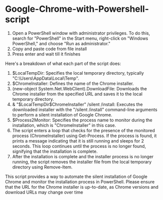 # Google-Chrome-with-Powershell-script
1. Open a PowerShell window with administrator privileges. To do this, search for "PowerShell" in the Start menu, right-click on "Windows PowerShell," and choose "Run as administrator."
2. Copy and paste code from file install
3. Press enter and wait till it finishes

Here's a breakdown of what each part of the script does:
  1)	$LocalTempDir: Specifies the local temporary directory, typically "C:\Users<Username>\AppData\Local\Temp".
  2)	$ChromeInstaller: Defines the name of the Chrome installer.
  3)	(new-object System.Net.WebClient).DownloadFile: Downloads the Chrome installer from the specified URL and saves it to the local temporary directory.
  4)	& "$LocalTempDir\$ChromeInstaller" /silent /install: Executes the downloaded installer with the "/silent /install" command-line arguments to perform a silent installation of       Google Chrome.
  5)	$Process2Monitor: Specifies the process name to monitor during the installation, which is "ChromeInstaller" in this case.
  6)	The script enters a loop that checks for the presence of the monitored process (ChromeInstaller) using Get-Process. If the process is found, it prints a message indicating         that it is still running and sleeps for 2 seconds. This loop continues until the process is no longer found, signifying that the installation is complete.
  7)	After the installation is complete and the installer process is no longer running, the script removes the installer file from the local temporary directory using Remove-Item.

This script provides a way to automate the silent installation of Google Chrome and monitor the installation process in PowerShell. Please ensure that the URL for the Chrome installer is up-to-date, as Chrome versions and download URLs may change over time
